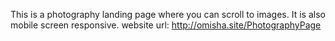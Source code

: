 This is a photography landing page where you can scroll to images. It is also mobile screen responsive.
website url: http://omisha.site/PhotographyPage

